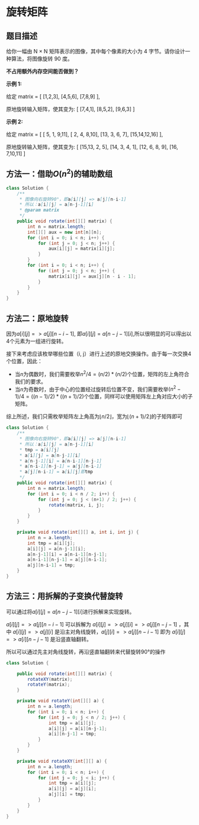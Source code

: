 # 旋转矩阵

## 题目描述

给你一幅由 N × N 矩阵表示的图像，其中每个像素的大小为 4 字节。请你设计一种算法，将图像旋转 90 度。

**不占用额外内存空间能否做到？**

**示例 1:**

给定 matrix =
[
  [1,2,3],
  [4,5,6],
  [7,8,9]
],

原地旋转输入矩阵，使其变为:
[
  [7,4,1],
  [8,5,2],
  [9,6,3]
]

**示例 2:**

给定 matrix =
[
  [ 5, 1, 9,11],
  [ 2, 4, 8,10],
  [13, 3, 6, 7],
  [15,14,12,16]
], 

原地旋转输入矩阵，使其变为:
[
  [15,13, 2, 5],
  [14, 3, 4, 1],
  [12, 6, 8, 9],
  [16, 7,10,11]
]

## 方法一：借助$O(n^2)$的辅助数组

```java
class Solution {
    /**
     * 图像向右旋转90°，即a[i][j] => a[j][n-i-1]
     * 所以：a[i][j] = a[n-j-1][i]
     * @param matrix
     */
    public void rotate(int[][] matrix) {
        int n = matrix.length;
        int[][] aux = new int[n][n];
        for (int i = 0; i < n; i++) {
            for (int j = 0; j < n; j++) {
                aux[i][j] = matrix[i][j];
            }
        }
        for (int i = 0; i < n; i++) {
            for (int j = 0; j < n; j++) {
                matrix[i][j] = aux[j][n - i - 1];
            }
        }
    }
}
```

## 方法二：原地旋转

因为$a[i][j] => a[j][n-i-1]$, 即$a[i][j] = a[n-j-1][i]$,所以很明显的可以得出以4个元素为一组进行旋转。

接下来考虑应该枚举哪些位置（i, j）进行上述的原地交换操作。由于每一次交换4个位置，因此：

- 当$n$为偶数时，我们需要枚举$n^2 / 4 = (n/2) * (n/2)$个位置，矩阵的左上角符合我们的要求。
- 当$n$为奇数时，由于中心的位置经过旋转后位置不变，我们需要枚举$(n^2-1) / 4 = ((n-1)/2) * ((n+1)/2)$个位置，同样可以使用矩阵左上角对应大小的子矩阵。

综上所述，我们只需枚举矩阵左上角高为$\lfloor n/2 \rfloor$，宽为$\lfloor (n+1) / 2 \rfloor$的子矩阵即可

```java
class Solution {
    /**
     * 图像向右旋转90°，即a[i][j] => a[j][n-i-1]
     * 所以：a[i][j] = a[n-j-1][i]
     * tmp = a[i][j]
     * a[i][j] = a[n-j-1][i]
     * a[n-j-1][i] = a[n-i-1][n-j-1]
     * a[n-i-1][n-j-1] = a[j][n-i-1]
     * a[j][n-i-1] = a[i][j]即tmp
     */
    public void rotate(int[][] matrix) {
        int n = matrix.length;
        for (int i = 0; i < n / 2; i++) {
            for (int j = 0; j < (n+1) / 2; j++) {
                rotate(matrix, i, j);
            }
        }
    }

    private void rotate(int[][] a, int i, int j) {
        int n = a.length;
        int tmp = a[i][j];
        a[i][j] = a[n-j-1][i];
        a[n-j-1][i] = a[n-i-1][n-j-1];
        a[n-i-1][n-j-1] = a[j][n-i-1];
        a[j][n-i-1] = tmp;
    }
}
```

## 方法三：用拆解的子变换代替旋转

可以通过将$a[i][j] = a[n-j-1][i]$进行拆解来实现旋转。

$a[i][j] => a[j][n-i-1]$ 可以拆解为 $a[i][j] => a[j][i] => a[j][n-j-1]$ ，其中 $a[i][j] => a[j][i]$ 是沿主对角线旋转，$a[j][i] => a[j][n-i-1]$ 即为 $a[i][j] => a[i][n-j-1]$ 是沿竖直轴翻转。

所以可以通过先主对角线旋转，再沿竖直轴翻转来代替旋转90°的操作

```java
class Solution {

    public void rotate(int[][] matrix) {
        rotateXY(matrix);
        rotateY(matrix);
    }

    private void rotateY(int[][] a) {
        int n = a.length;
        for (int i = 0; i < n; i++) {
            for (int j = 0; j < n / 2; j++) {
                int tmp = a[i][j];
                a[i][j] = a[i][n-j-1];
                a[i][n-j-1] = tmp;
            }
        }
    }

    private void rotateXY(int[][] a) {
        int n = a.length;
        for (int i = 0; i < n; i++) {
            for (int j = 0; j < i; j++) {
                int tmp = a[i][j];
                a[i][j] = a[j][i];
                a[j][i] = tmp;
            }
        }
    }
}
```

